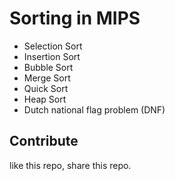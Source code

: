 # Sorting in MIPS

- Selection Sort
- Insertion Sort
- Bubble Sort
- Merge Sort
- Quick Sort
- Heap Sort
- Dutch national flag problem (DNF) 

## Contribute
like this repo, share this repo.
